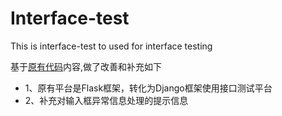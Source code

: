 # Interface-test
This is interface-test to used for interface testing

基于[原有代码](https://github.com/easonhan007/ETF/tree/part1)内容,做了改善和补充如下

- 1、原有平台是Flask框架，转化为Django框架使用接口测试平台
- 2、补充对输入框异常信息处理的提示信息

